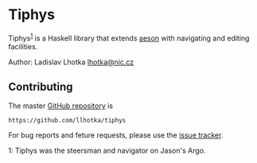 # Tiphys

Tiphys<sup>[1](#name)</sup> is a Haskell library that extends
[aeson](https://github.com/bos/aeson) with navigating and editing
facilities.

Author: Ladislav Lhotka <lhotka@nic.cz>

## Contributing

The master [GitHub repository](https://github.com/llhotka/tiphys) is
```
https://github.com/llhotka/tiphys
```

For bug reports and feture requests, please use the
[issue tracker](https://github.com/llhotka/tiphys/issues).

<a name="name">1</a>: Tiphys was the steersman and navigator on
Jason's Argo.

